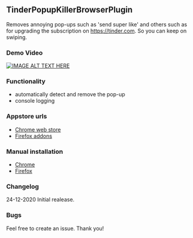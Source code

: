 ## TinderPopupKillerBrowserPlugin

Removes annoying pop-ups such as 'send super like' and others such as for upgrading the subscription on https://tinder.com. So you can keep on swiping.

### Demo Video
[![IMAGE ALT TEXT HERE](https://img.youtube.com/vi/azt3r9LlSb0/0.jpg)](https://www.youtube.com/watch?v=azt3r9LlSb0)

### Functionality
- automatically detect and remove the pop-up
- console logging

### Appstore urls
- [Chrome web store](https://chrome.google.com/webstore/search/Tinder)
- [Firefox addons](https://addons.mozilla.org/nl/firefox/addon/tinder-popup-killer/)

### Manual installation
- [Chrome](https://webkul.com/blog/how-to-install-the-unpacked-extension-in-chrome/)
- [Firefox](https://developer.mozilla.org/en-US/docs/Mozilla/Add-ons/WebExtensions/Your_first_WebExtension#Installing)

### Changelog
24-12-2020 Initial realease.

### Bugs
Feel free to create an issue. Thank you!